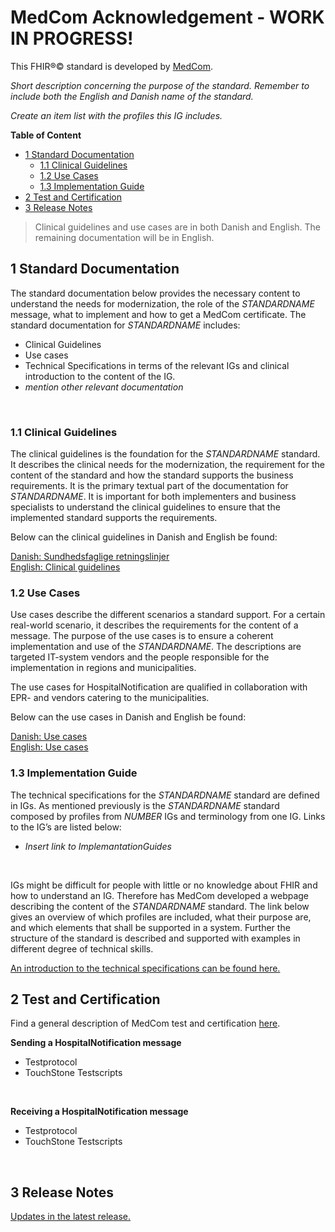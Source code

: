 # MedCom Acknowledgement - WORK IN PROGRESS! 
<!-- HomePage -->
This FHIR&reg;&copy; standard is developed by [MedCom](https://www.medcom.dk/). 

*Short description concerning the purpose of the standard. Remember to include both the English and Danish name of the standard.*

*Create an item list with the profiles this IG includes.*
 
**Table of Content**
* [1 Standard Documentation](#1-standard-documentation)
  * [1.1 Clinical Guidelines](#11-clinical-guidelines)
  * [1.2 Use Cases](#12-use-cases)
  * [1.3 Implementation Guide](#13-implementation-guide)
* [2 Test and Certification](#2-test-and-certification)
* [3 Release Notes](#3-release-notes)


> Clinical guidelines and use cases are in both Danish and English. The remaining documentation will be in English.

## 1 Standard Documentation 
The standard documentation below provides the necessary content to understand the needs for modernization, the role of the *STANDARDNAME* message, what to implement and how to get a MedCom certificate. The standard documentation for *STANDARDNAME* includes:
  * Clinical Guidelines
  * Use cases
  * Technical Specifications in terms of the relevant IGs and clinical introduction to the content of the IG.
  * *mention other relevant documentation*
<p>&nbsp;</p>

### 1.1 Clinical Guidelines 

The clinical guidelines is the foundation for the *STANDARDNAME* standard. It describes the clinical needs for the modernization, the requirement for the content of the standard and how the standard supports the business requirements. It is the primary textual part of the documentation for *STANDARDNAME*. It is important for both implementers and business specialists to understand the clinical guidelines to ensure that the implemented standard supports the requirements.

Below can the clinical guidelines in Danish and English be found:

[Danish: Sundhedsfaglige retningslinjer](assets/documents/Clinical-guidelines-DA.md) <br> 
[English: Clinical guidelines](assets/documents/Clinical-guidelines-ENG.md) 

### 1.2 Use Cases

Use cases describe the different scenarios a standard support. For a certain real-world scenario, it describes the requirements for the content of a message. The purpose of the use cases is to ensure a coherent implementation and use of the *STANDARDNAME*. The descriptions are targeted IT-system vendors and the people responsible for the implementation in regions and municipalities.

The use cases for HospitalNotification are qualified in collaboration with EPR- and vendors catering to the municipalities.

Below can the use cases in Danish and English be found:

[Danish: Use cases](assets/documents/UseCases-DA.md) <br> 
[English: Use cases](assets/documents/UseCases-ENG.md) 

### 1.3 Implementation Guide
The technical specifications for the *STANDARDNAME* standard are defined in IGs. As mentioned previously is the *STANDARDNAME* standard composed by profiles from *NUMBER* IGs and terminology from one IG. Links to the IG’s are listed below:

  * *Insert link to ImplemantationGuides*
<p>&nbsp;</p>

IGs might be difficult for people with little or no knowledge about FHIR and how to understand an IG. Therefore has MedCom developed a webpage describing the content of the *STANDARDNAME* standard. The link below gives an overview of which profiles are included, what their purpose are, and which elements that shall be supported in a system. Further the structure of the standard is described and supported with examples in different degree of technical skills.

[An introduction to the technical specifications can be found here.]((assets/documents/Intro-Technical-Spec-ENG.md))

## 2 Test and Certification

Find a general description of MedCom test and certification [here](https://tmsmedcom.github.io/GitHubPagesTest/#test-and-certification). 

**Sending a HospitalNotification message**
  * Testprotocol
  * TouchStone Testscripts
<p>&nbsp;</p>
 
**Receiving a HospitalNotification message**
  * Testprotocol
  * TouchStone Testscripts
<p>&nbsp;</p>

## 3 Release Notes

[Updates in the latest release.](assets/documents/ReleaseNote-ENG.md)
